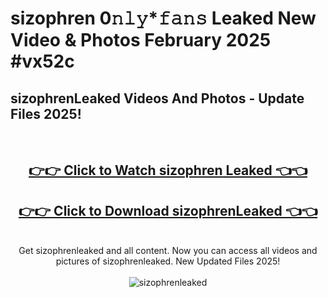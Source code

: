 # sizophren 0𝚗𝚕𝚢*𝚏𝚊𝚗𝚜 Leaked New Video & Photos February 2025 #vx52c

<h2>sizophrenLeaked Videos And Photos - Update Files 2025!</h2>
<br>
<div align="center">
<h2><a href="https://mediaupload.pro?title=sizophren&ref=11F" rel="nofollow">👉👉 Click to Watch sizophren Leaked 👈👈</a></h2>
<h2><a href="https://mediaupload.pro?title=sizophren&ref=11F" rel="nofollow">👉👉 Click to Download sizophrenLeaked 👈👈</a></h2>
<br>
Get sizophrenleaked and all content. Now you can access all videos and pictures of sizophrenleaked. New Updated Files 2025!
<br>
<br>
<a href="https://mediaupload.pro?title=sizophren&ref=11F" rel="nofollow" data-target="animated-image.originalLink"><img src="https://i.ibb.co/Gkj2r4b/banner.png" alt="sizophrenleaked" style="max-width: 100%; display: inline-block;" data-target="animated-image.originalImage"></a>
</div>
<br>

